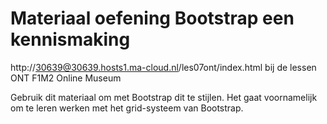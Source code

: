 # Materiaal oefening Bootstrap een kennismaking
http://30639@30639.hosts1.ma-cloud.nl/les07ont/index.html
bij de lessen ONT F1M2 Online Museum

Gebruik dit materiaal om met Bootstrap dit te stijlen.
Het gaat voornamelijk om te leren werken met het grid-systeem van Bootstrap.
